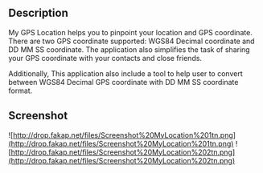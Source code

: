 ## Description ##
My GPS Location helps you to pinpoint your location and GPS coordinate. There are two GPS coordinate supported: WGS84 Decimal coordinate and DD MM SS coordinate. The application also simplifies the task of sharing your GPS coordinate with your contacts and close friends.

Additionally, This application also include a tool to help user to convert between WGS84 Decimal GPS coordinate with DD MM SS coordinate format.

## Screenshot ##
![http://drop.fakap.net/files/Screenshot%20MyLocation%201tn.png](http://drop.fakap.net/files/Screenshot%20MyLocation%201tn.png) ![http://drop.fakap.net/files/Screenshot%20MyLocation%202tn.png](http://drop.fakap.net/files/Screenshot%20MyLocation%202tn.png)